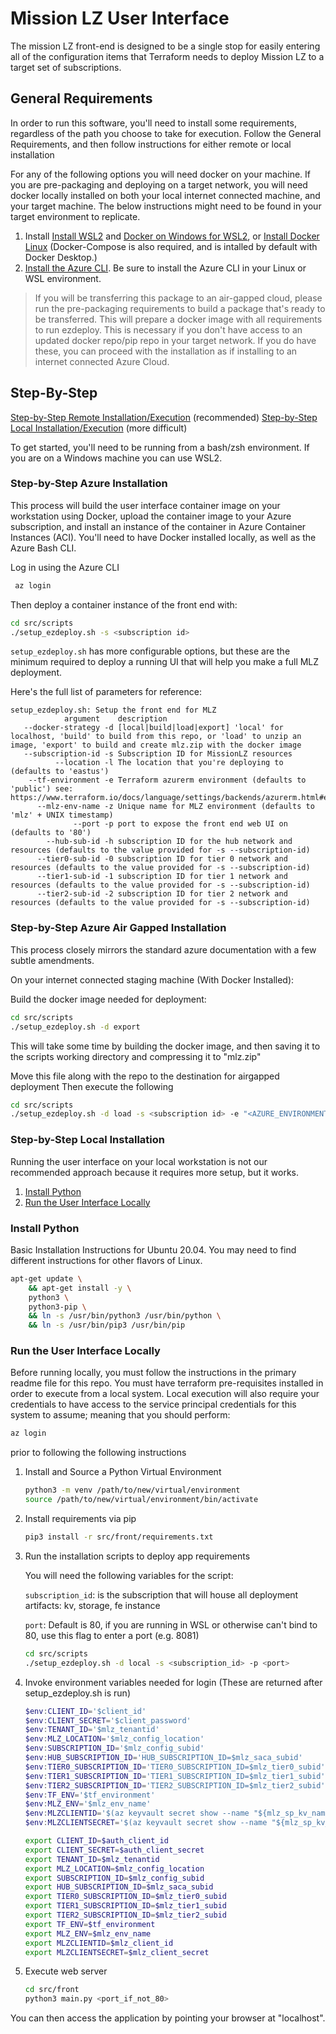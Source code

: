 # Mission LZ User Interface

The mission LZ front-end is designed to be a single stop for easily entering all of the configuration items that Terraform needs to deploy Mission LZ to a target set of subscriptions.

## General Requirements

In order to run this software, you'll need to install some requirements, regardless of the path you choose to take for execution. Follow the General Requirements, and then follow instructions for either remote or local installation

For any of the following options you will need docker on your machine. If you are pre-packaging and deploying on a target network, you will need docker locally installed on both your local internet connected machine, and your target machine.  The below instructions might need to be found in your target environment to replicate.

1. Install [Install WSL2](https://docs.microsoft.com/en-us/windows/wsl/install-win10) and [Docker on Windows for WSL2](https://docs.microsoft.com/en-us/windows/wsl/tutorials/wsl-containers), or [Install Docker Linux](https://docs.docker.com/engine/install/ubuntu) (Docker-Compose is also required, and is intalled by default with Docker Desktop.)
1. [Install the Azure CLI](https://docs.microsoft.com/en-us/cli/azure/install-azure-cli). Be sure to install the Azure CLI in your Linux or WSL environment.

> If you will be transferring this package to an air-gapped cloud, please run the pre-packaging requirements to build a package that's ready to be transferred. This will prepare a docker image with all requirements to run ezdeploy. This is necessary if you don't have access to an updated docker repo/pip repo in your target network.  If you do have these, you can proceed with the installation as if installing to an internet connected Azure Cloud.

## Step-By-Step

[Step-by-Step Remote Installation/Execution](#Step-by-Step-Azure-Installation) (recommended)
[Step-by-Step Local Installation/Execution](#Step-by-Step-Local-Installation) (more difficult)

To get started, you'll need to be running from a bash/zsh environment. If you are on a Windows machine you can use WSL2.

### Step-by-Step Azure Installation

This process will build the user interface container image on your workstation using Docker, upload the container image to your Azure subscription, and install an instance of the container in Azure Container Instances (ACI). You'll need to have Docker installed locally, as well as the Azure Bash CLI.

Log in using the Azure CLI

```BASH
 az login
```

Then deploy a container instance of the front end with:

```BASH
cd src/scripts
./setup_ezdeploy.sh -s <subscription id>
```

`setup_ezdeploy.sh` has more configurable options, but these are the minimum required to deploy a running UI that will help you make a full MLZ deployment.

Here's the full list of parameters for reference:

```plaintext
setup_ezdeploy.sh: Setup the front end for MLZ
            argument    description
   --docker-strategy -d [local|build|load|export] 'local' for localhost, 'build' to build from this repo, or 'load' to unzip an image, 'export' to build and create mlz.zip with the docker image
   --subscription-id -s Subscription ID for MissionLZ resources
          --location -l The location that you're deploying to (defaults to 'eastus')
    --tf-environment -e Terraform azurerm environment (defaults to 'public') see: https://www.terraform.io/docs/language/settings/backends/azurerm.html#environment
      --mlz-env-name -z Unique name for MLZ environment (defaults to 'mlz' + UNIX timestamp)
              --port -p port to expose the front end web UI on (defaults to '80')
        --hub-sub-id -h subscription ID for the hub network and resources (defaults to the value provided for -s --subscription-id)
      --tier0-sub-id -0 subscription ID for tier 0 network and resources (defaults to the value provided for -s --subscription-id)
      --tier1-sub-id -1 subscription ID for tier 1 network and resources (defaults to the value provided for -s --subscription-id)
      --tier2-sub-id -2 subscription ID for tier 2 network and resources (defaults to the value provided for -s --subscription-id)
```

### Step-by-Step Azure Air Gapped Installation 

This process closely mirrors the standard azure documentation with a few subtle amendments.  

On your internet connected staging machine (With Docker Installed):

Build the docker image needed for deployment:

```BASH
cd src/scripts
./setup_ezdeploy.sh -d export
```

This will take some time by building the docker image, and then saving it to the scripts working directory and compressing it to "mlz.zip"

Move this file along with the repo to the destination for airgapped deployment Then execute the following

```BASH
cd src/scripts
./setup_ezdeploy.sh -d load -s <subscription id> -e "<AZURE_ENVIRONMENT>" -l "<AZURE_LOCATION>"
```

### Step-by-Step Local Installation

Running the user interface on your local workstation is not our recommended approach because it requires more setup, but it works.

1. [Install Python](#Install-Python)
1. [Run the User Interface Locally](#Run-the-User-Interface-Locally)

### Install Python

Basic Installation Instructions for Ubuntu 20.04.   You may need to find different instructions for other flavors of Linux.

```BASH
apt-get update \
    && apt-get install -y \
    python3 \
    python3-pip \
    && ln -s /usr/bin/python3 /usr/bin/python \
    && ln -s /usr/bin/pip3 /usr/bin/pip
```

### Run the User Interface Locally

Before running locally, you must follow the instructions in the primary readme file for this repo.  You must have terraform pre-requisites installed in order to execute from a local system. Local execution will also require your credentials to have access to the service principal credentials for this system to assume; meaning that you should perform:

```bash
az login
```

prior to following the following instructions

1. Install and Source a Python Virtual Environment

    ```bash
    python3 -m venv /path/to/new/virtual/environment
    source /path/to/new/virtual/environment/bin/activate
    ```

1. Install requirements via pip

    ```bash
    pip3 install -r src/front/requirements.txt
    ```

1. Run the installation scripts to deploy app requirements

    You will need the following variables for the script:

    `subscription_id`: is the subscription that will house all deployment artifacts: kv, storage, fe instance

    `port`:  Default is 80, if you are running in WSL or otherwise can't bind to 80, use this flag to enter a port (e.g. 8081)

    ```bash
    cd src/scripts
    ./setup_ezdeploy.sh -d local -s <subscription_id> -p <port>
    ```

1. Invoke environment variables needed for login (These are returned after setup_ezdeploy.sh is run)

    ```powershell
    $env:CLIENT_ID='$client_id'
    $env:CLIENT_SECRET='$client_password'
    $env:TENANT_ID='$mlz_tenantid'
    $env:MLZ_LOCATION='$mlz_config_location'
    $env:SUBSCRIPTION_ID='$mlz_config_subid'
    $env:HUB_SUBSCRIPTION_ID='HUB_SUBSCRIPTION_ID=$mlz_saca_subid'
    $env:TIER0_SUBSCRIPTION_ID='TIER0_SUBSCRIPTION_ID=$mlz_tier0_subid'
    $env:TIER1_SUBSCRIPTION_ID='TIER1_SUBSCRIPTION_ID=$mlz_tier1_subid'
    $env:TIER2_SUBSCRIPTION_ID='TIER2_SUBSCRIPTION_ID=$mlz_tier2_subid'
    $env:TF_ENV='$tf_environment'
    $env:MLZ_ENV='$mlz_env_name'
    $env:MLZCLIENTID='$(az keyvault secret show --name "${mlz_sp_kv_name}" --vault-name "${mlz_kv_name}" --query value --output tsv)'
    $env:MLZCLIENTSECRET='$(az keyvault secret show --name "${mlz_sp_kv_password}" --vault-name "${mlz_kv_name}" --query value --output tsv)'
    ```

    ```bash
    export CLIENT_ID=$auth_client_id
    export CLIENT_SECRET=$auth_client_secret
    export TENANT_ID=$mlz_tenantid
    export MLZ_LOCATION=$mlz_config_location
    export SUBSCRIPTION_ID=$mlz_config_subid
    export HUB_SUBSCRIPTION_ID=$mlz_saca_subid
    export TIER0_SUBSCRIPTION_ID=$mlz_tier0_subid
    export TIER1_SUBSCRIPTION_ID=$mlz_tier1_subid
    export TIER2_SUBSCRIPTION_ID=$mlz_tier2_subid
    export TF_ENV=$tf_environment
    export MLZ_ENV=$mlz_env_name
    export MLZCLIENTID=$mlz_client_id
    export MLZCLIENTSECRET=$mlz_client_secret
    ```

1. Execute web server

    ```bash
    cd src/front
    python3 main.py <port_if_not_80>
    ```

You can then access the application by pointing your browser at "localhost".
